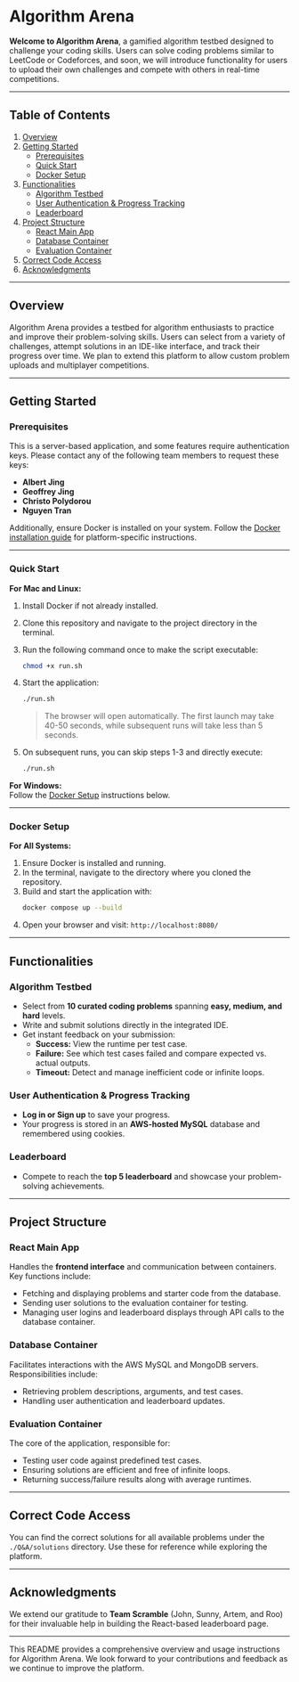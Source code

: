 
# Algorithm Arena

**Welcome to Algorithm Arena**, a gamified algorithm testbed designed to challenge your coding skills. Users can solve coding problems similar to LeetCode or Codeforces, and soon, we will introduce functionality for users to upload their own challenges and compete with others in real-time competitions.

---

## Table of Contents
1. [Overview](#overview)  
2. [Getting Started](#getting-started)  
   - [Prerequisites](#prerequisites)  
   - [Quick Start](#quick-start)  
   - [Docker Setup](#docker-setup)  
3. [Functionalities](#functionalities)  
   - [Algorithm Testbed](#algorithm-testbed)  
   - [User Authentication & Progress Tracking](#user-authentication--progress-tracking)  
   - [Leaderboard](#leaderboard)  
4. [Project Structure](#project-structure)  
   - [React Main App](#react-main-app)  
   - [Database Container](#database-container)  
   - [Evaluation Container](#evaluation-container)  
5. [Correct Code Access](#correct-code-access)  
6. [Acknowledgments](#acknowledgments)

---

## Overview
Algorithm Arena provides a testbed for algorithm enthusiasts to practice and improve their problem-solving skills. Users can select from a variety of challenges, attempt solutions in an IDE-like interface, and track their progress over time. We plan to extend this platform to allow custom problem uploads and multiplayer competitions.

---

## Getting Started

### Prerequisites
This is a server-based application, and some features require authentication keys. Please contact any of the following team members to request these keys:
- **Albert Jing**  
- **Geoffrey Jing**  
- **Christo Polydorou**  
- **Nguyen Tran**

Additionally, ensure Docker is installed on your system. Follow the [Docker installation guide](https://docs.docker.com/get-docker/) for platform-specific instructions.

---

### Quick Start  
**For Mac and Linux:**
1. Install Docker if not already installed.  
2. Clone this repository and navigate to the project directory in the terminal.  
3. Run the following command once to make the script executable:
   ```bash
   chmod +x run.sh
   ```
4. Start the application:
   ```bash
   ./run.sh
   ```
   > The browser will open automatically. The first launch may take 40-50 seconds, while subsequent runs will take less than 5 seconds.

5. On subsequent runs, you can skip steps 1-3 and directly execute:
   ```bash
   ./run.sh
   ```

**For Windows:**  
Follow the [Docker Setup](#docker-setup) instructions below.

---

### Docker Setup
**For All Systems:**
1. Ensure Docker is installed and running.  
2. In the terminal, navigate to the directory where you cloned the repository.  
3. Build and start the application with:
   ```bash
   docker compose up --build
   ```
4. Open your browser and visit: `http://localhost:8080/`

---

## Functionalities

### Algorithm Testbed
- Select from **10 curated coding problems** spanning **easy, medium, and hard** levels.  
- Write and submit solutions directly in the integrated IDE.  
- Get instant feedback on your submission:
  - **Success:** View the runtime per test case.  
  - **Failure:** See which test cases failed and compare expected vs. actual outputs.  
  - **Timeout:** Detect and manage inefficient code or infinite loops.  

### User Authentication & Progress Tracking
- **Log in or Sign up** to save your progress.  
- Your progress is stored in an **AWS-hosted MySQL** database and remembered using cookies.

### Leaderboard
- Compete to reach the **top 5 leaderboard** and showcase your problem-solving achievements.

---

## Project Structure

### React Main App  
Handles the **frontend interface** and communication between containers. Key functions include:
- Fetching and displaying problems and starter code from the database.  
- Sending user solutions to the evaluation container for testing.  
- Managing user logins and leaderboard displays through API calls to the database container.

### Database Container  
Facilitates interactions with the AWS MySQL and MongoDB servers. Responsibilities include:
- Retrieving problem descriptions, arguments, and test cases.  
- Handling user authentication and leaderboard updates.  

### Evaluation Container  
The core of the application, responsible for:
- Testing user code against predefined test cases.  
- Ensuring solutions are efficient and free of infinite loops.  
- Returning success/failure results along with average runtimes.

---

## Correct Code Access
You can find the correct solutions for all available problems under the `./Q&A/solutions` directory. Use these for reference while exploring the platform.

---

## Acknowledgments
We extend our gratitude to **Team Scramble** (John, Sunny, Artem, and Roo) for their invaluable help in building the React-based leaderboard page.

---

This README provides a comprehensive overview and usage instructions for Algorithm Arena. We look forward to your contributions and feedback as we continue to improve the platform.
